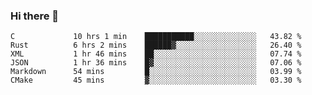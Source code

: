 ### Hi there 👋

<!--
**WShiBin/WShiBin** is a ✨ _special_ ✨ repository because its `README.md` (this file) appears on your GitHub profile.

Here are some ideas to get you started:

- 🔭 I’m currently working on ...
- 🌱 I’m currently learning ...
- 👯 I’m looking to collaborate on ...
- 🤔 I’m looking for help with ...
- 💬 Ask me about ...
- 📫 How to reach me: ...
- 😄 Pronouns: ...
- ⚡ Fun fact: ...
-->

<!--START_SECTION:waka-->

```text
C             10 hrs 1 min    ███████████░░░░░░░░░░░░░░   43.82 %
Rust          6 hrs 2 mins    ██████▓░░░░░░░░░░░░░░░░░░   26.40 %
XML           1 hr 46 mins    ██░░░░░░░░░░░░░░░░░░░░░░░   07.74 %
JSON          1 hr 36 mins    █▓░░░░░░░░░░░░░░░░░░░░░░░   07.06 %
Markdown      54 mins         █░░░░░░░░░░░░░░░░░░░░░░░░   03.99 %
CMake         45 mins         ▓░░░░░░░░░░░░░░░░░░░░░░░░   03.30 %
```

<!--END_SECTION:waka-->
